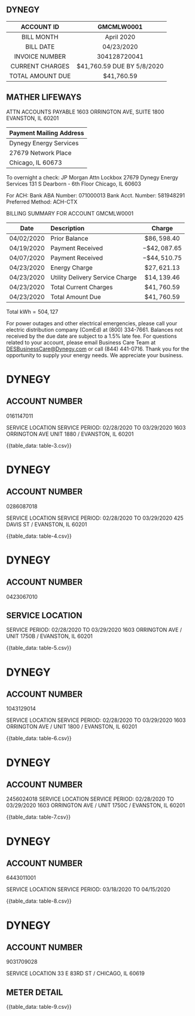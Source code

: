 ## DYNEGY

| ACCOUNT ID | GMCMLW0001 |
| :--: | :--: |
| BILL MONTH | April 2020 |
| BILL DATE | 04/23/2020 |
| INVOICE NUMBER | 304128720041 |
| CURRENT CHARGES | \$41,760.59 DUE BY 5/8/2020 |
| TOTAL AMOUNT DUE | \$41,760.59 |

## MATHER LIFEWAYS

ATTN ACCOUNTS PAYABLE
1603 ORRINGTON AVE, SUITE 1800
EVANSTON, IL 60201

| Payment Mailing Address |
| :-- |
| Dynegy Energy Services |
| 27679 Network Place |
| Chicago, IL 60673 |

To overnight a check:
JP Morgan Attn Lockbox 27679
Dynegy Energy Services
131 S Dearborn - 6th Floor
Chicago, IL 60603

For ACH:
Bank ABA Number: 071000013
Bank Acct. Number: 581948291
Preferred Method:
ACH-CTX

BILLING SUMMARY FOR ACCOUNT GMCMLW0001

| Date | Description | Charge |
| :--: | :-- | :--: |
| 04/02/2020 | Prior Balance | $\$ 86,598.40$ |
| 04/19/2020 | Payment Received | $-\$ 42,087.65$ |
| 04/07/2020 | Payment Received | $-\$ 44,510.75$ |
| 04/23/2020 | Energy Charge | $\$ 27,621.13$ |
| 04/23/2020 | Utility Delivery Service Charge | $\$ 14,139.46$ |
| 04/23/2020 | Total Current Charges | $\$ 41,760.59$ |
| 04/23/2020 | Total Amount Due | $\$ 41,760.59$ |

Total $\mathrm{kWh}=504,127$

For power outages and other electrical emergencies, please call your electric distribution company (ComEd) at (800) 334-7661.
Balances not received by the due date are subject to a $1.5 \%$ late fee.
For questions related to your account, please email Business Care Team at DESBusinessCare@Dynegy.com or call (844) 441-0716.
Thank you for the opportunity to supply your energy needs. We appreciate your business.

# DYNEGY 

## ACCOUNT NUMBER

0161147011

SERVICE LOCATION
SERVICE PERIOD: 02/28/2020 TO 03/29/2020
1603 ORRINGTON AVE UNIT 1880 / EVANSTON, IL 60201

{{table_data: table-3.csv}}

# DYNEGY 

## ACCOUNT NUMBER

0286087018

SERVICE LOCATION
SERVICE PERIOD: 02/28/2020 TO 03/29/2020
425 DAVIS ST / EVANSTON, IL 60201

{{table_data: table-4.csv}}

# DYNEGY 

## ACCOUNT NUMBER

0423067010

## SERVICE LOCATION

SERVICE PERIOD: 02/28/2020 TO 03/29/2020
1603 ORRINGTON AVE / UNIT 1750B / EVANSTON, IL 60201

{{table_data: table-5.csv}}

# DYNEGY 

## ACCOUNT NUMBER

1043129014

SERVICE LOCATION
SERVICE PERIOD: 02/28/2020 TO 03/29/2020
1603 ORRINGTON AVE / UNIT 1800 / EVANSTON, IL 60201

{{table_data: table-6.csv}}

# DYNEGY 

## ACCOUNT NUMBER

2456024018
SERVICE LOCATION
SERVICE PERIOD: 02/28/2020 TO 03/29/2020
1603 ORRINGTON AVE / UNIT 1750C / EVANSTON, IL 60201

{{table_data: table-7.csv}}

# DYNEGY 

## ACCOUNT NUMBER

6443011001

SERVICE LOCATION
SERVICE PERIOD: 03/18/2020 TO 04/15/2020

{{table_data: table-8.csv}}

# DYNEGY 

## ACCOUNT NUMBER

9031709028

SERVICE LOCATION
33 E 83RD ST / CHICAGO, IL 60619

## METER DETAIL

{{table_data: table-9.csv}}

